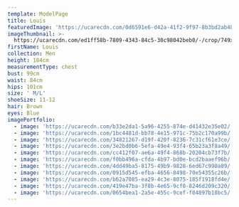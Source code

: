 ```yaml
---
template: ModelPage
title: Louis
featuredImage: 'https://ucarecdn.com/0d6591e6-d42a-41f2-9f97-8b3bd2ab48ff/'
imageThumbnail: >-
  https://ucarecdn.com/ed1ff58b-7809-4343-84c5-30c98042beb0/-/crop/749x1071/96,71/-/preview/
firstName: Louis
collection: Men
height: 184cm
measurementType: chest
bust: 99cm
waist: 84cm
hips: 101cm
size: ' M/L'
shoeSize: 11-12
hair: Brown
eyes: Blue
imagePortfolio:
  - image: 'https://ucarecdn.com/b33e2da1-5a96-4255-874e-d41432e35e02/'
  - image: 'https://ucarecdn.com/1bc4481d-bb78-4e15-971c-75b2c170a99b/'
  - image: 'https://ucarecdn.com/34821267-d19f-420f-8236-7c31cf61e3ce/'
  - image: 'https://ucarecdn.com/3e2bd0b6-5efa-49e4-93f4-65b23a3f8a49/'
  - image: 'https://ucarecdn.com/cc412f07-ae6a-49f4-868b-20204cb73f7b/'
  - image: 'https://ucarecdn.com/f0bb496a-cfda-4b97-bd0e-bcd2baaef96b/'
  - image: 'https://ucarecdn.com/4dd49ba5-8175-49b9-9828-6ed67c990a89/'
  - image: 'https://ucarecdn.com/0915d545-efba-4656-8498-70e54355c26b/'
  - image: 'https://ucarecdn.com/b62a7085-ea29-4c3e-8075-185f1918fd4e/'
  - image: 'https://ucarecdn.com/419e47ba-3f8b-4e65-9cf0-8246d209c320/'
  - image: 'https://ucarecdn.com/0654bea1-2a5e-455c-9cef-f84897b18bc5/'
---
```


